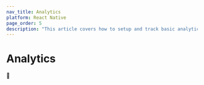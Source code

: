 ```yaml
---
nav_title: Analytics
platform: React Native
page_order: 5
description: "This article covers how to setup and track basic analytics in the React Native app."
---
```


# Analytics

🚧